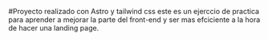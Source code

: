 #Proyecto realizado con Astro y tailwind css este es un ejerccio de practica para aprender a mejorar la parte del front-end y ser mas efciciente a la hora de hacer una landing page.
